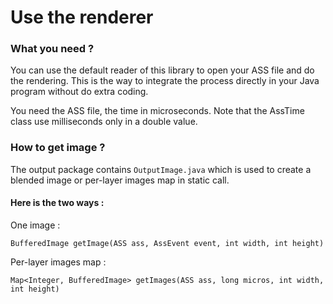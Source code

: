 # Use the renderer
### What you need ?
You can use the default reader of this library
to open your ASS file and do the rendering.
This is the way to integrate the process
directly in your Java program without do extra
coding.

You need the ASS file, the time in microseconds.
Note that the AssTime class use milliseconds only
in a double value.

### How to get image ?

The output package contains ```OutputImage.java```
which is used to create a blended image or
per-layer images map in static call.

#### Here is the two ways :
One image :
```
BufferedImage getImage(ASS ass, AssEvent event, int width, int height)
```
Per-layer images map :
```
Map<Integer, BufferedImage> getImages(ASS ass, long micros, int width, int height)
```